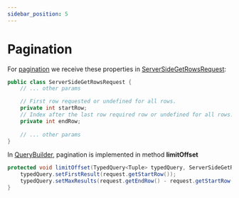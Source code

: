```yaml
---
sidebar_position: 5
---
```


# Pagination
For [pagination](https://ag-grid.com/react-data-grid/server-side-model-pagination/) we receive these properties in [ServerSideGetRowsRequest](https://github.com/smolcan/ag-grid-jpa-adapter/blob/main/src/main/java/com/aggrid/jpa/adapter/request/ServerSideGetRowsRequest.java):
```java title="Pagination information in ServerSideGetRowsRequest"
public class ServerSideGetRowsRequest {
    // ... other params

    // First row requested or undefined for all rows. 
    private int startRow;
    // Index after the last row required row or undefined for all rows.
    private int endRow;
    
    // ... other params
}
```

In [QueryBuilder](https://github.com/smolcan/ag-grid-jpa-adapter/blob/main/src/main/java/com/aggrid/jpa/adapter/query/QueryBuilder.java), pagination is implemented
in method **limitOffset**
```java title="Limit offset method in QueryBuilder"
protected void limitOffset(TypedQuery<Tuple> typedQuery, ServerSideGetRowsRequest request) {
    typedQuery.setFirstResult(request.getStartRow());
    typedQuery.setMaxResults(request.getEndRow() - request.getStartRow() + 1);
}
``` 